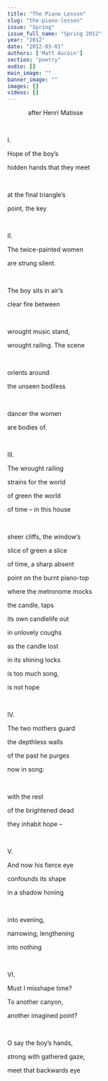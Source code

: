 ```yaml
---
title: "The Piano Lesson"
slug: "the-piano-lesson"
issue: "Spring"
issue_full_name: "Spring 2012"
year: "2012"
date: "2012-03-01"
authors: ['Matt Aucoin']
section: "poetry"
audio: []
main_image: ""
banner_image: ""
images: []
videos: []
---
```

            after Henri Matisse

  

 I. 

 Hope of the boy’s 

 hidden hands that they meet

  

 at the final triangle’s 

 point, the key

  

 II. 

 The twice-painted women 

 are strung silent.

  

 The boy sits in air’s 

 clear fire between

  

 wrought music stand, 

 wrought railing. The scene

  

 orients around 

 the unseen bodiless

  

 dancer the women 

 are bodies of.

  

 III. 

 The wrought railing 

 strains for the world 

 of green the world 

 of time – in this house

  

 sheer cliffs, the window’s 

 slice of green a slice 

 of time, a sharp absent 

 point on the burnt piano-top 

 where the metronome mocks 

 the candle, taps

 its own candlelife out 

 in unlovely coughs

 as the candle lost 

 in its shining locks 

 is too much song, 

 is not hope

  

 IV. 

 The two mothers guard 

 the depthless walls 

 of the past he purges 

 now in song:

  

 with the rest 

 of the brightened dead 

 they inhabit hope –

  

 V. 

 And now his fierce eye 

 confounds its shape 

 in a shadow honing

  

 into evening, 

 narrowing, lengthening 

 into nothing

  

 VI. 

 Must I misshape time? 

 To another canyon, 

 another imagined point?

  

 O say the boy’s hands, 

 strong with gathered gaze, 

 meet that backwards eye

  

